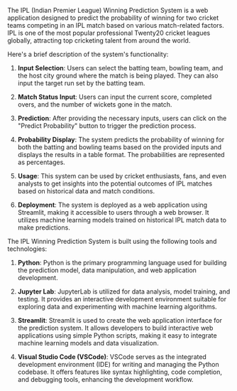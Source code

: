 





The IPL (Indian Premier League) Winning Prediction System is a web application designed to predict the probability of winning for two cricket teams competing in an IPL match based on various match-related factors. IPL is one of the most popular professional Twenty20 cricket leagues globally, attracting top cricketing talent from around the world.

Here's a brief description of the system's functionality:

1. **Input Selection**: Users can select the batting team, bowling team, and the host city ground where the match is being played. They can also input the target run set by the batting team.

2. **Match Status Input**: Users can input the current score, completed overs, and the number of wickets gone in the match.

3. **Prediction**: After providing the necessary inputs, users can click on the "Predict Probability" button to trigger the prediction process.

4. **Probability Display**: The system predicts the probability of winning for both the batting and bowling teams based on the provided inputs and displays the results in a table format. The probabilities are represented as percentages.

5. **Usage**: This system can be used by cricket enthusiasts, fans, and even analysts to get insights into the potential outcomes of IPL matches based on historical data and match conditions.

6. **Deployment**: The system is deployed as a web application using Streamlit, making it accessible to users through a web browser. It utilizes machine learning models trained on historical IPL match data to make predictions.

The IPL Winning Prediction System is built using the following tools and technologies:

1. **Python**: Python is the primary programming language used for building the prediction model, data manipulation, and web application development.

2. **Jupyter Lab**: JupyterLab is utilized for data analysis, model training, and testing. It provides an interactive development environment suitable for exploring data and experimenting with machine learning algorithms.

3. **Streamlit**: Streamlit is used to create the web application interface for the prediction system. It allows developers to build interactive web applications using simple Python scripts, making it easy to integrate machine learning models and data visualization.

4. **Visual Studio Code (VSCode)**: VSCode serves as the integrated development environment (IDE) for writing and managing the Python codebase. It offers features like syntax highlighting, code completion, and debugging tools, enhancing the development workflow.